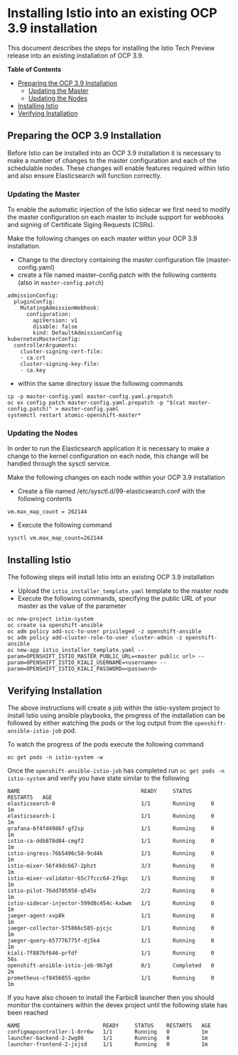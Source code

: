 # Installing Istio into an existing OCP 3.9 installation

This document describes the steps for installing the Istio Tech Preview release into an existing installation of OCP 3.9.

**Table of Contents**

- [Preparing the OCP 3.9 Installation](#preparing-the-ocp-39-installation)
   - [Updating the Master](#updating-the-master)
   - [Updating the Nodes](#updating-the-nodes)
- [Installing Istio](#installing-istio)
- [Verifying Installation](#verifying-installation)


## Preparing the OCP 3.9 Installation

Before Istio can be installed into an OCP 3.9 installation it is necessary to make a number of changes to the master configuration and each of the schedulable nodes.  These changes will enable features required within Istio and also ensure Elasticsearch will function correctly.

### Updating the Master

To enable the automatic injection of the Istio sidecar we first need to modify the master configuration on each master to include support for webhooks and signing of Certificate Siging Requests (CSRs).

Make the following changes on each master within your OCP 3.9 installation.

- Change to the directory containing the master configuration file (master-config.yaml)
- create a file named master-config.patch with the following contents (also in `master-config.patch`)

```
admissionConfig:
  pluginConfig:
    MutatingAdmissionWebhook:
      configuration:
        apiVersion: v1
        disable: false
        kind: DefaultAdmissionConfig
kubernetesMasterConfig:
  controllerArguments:
    cluster-signing-cert-file:
    - ca.crt
    cluster-signing-key-file:
    - ca.key
```

- within the same directory issue the following commands

```
cp -p master-config.yaml master-config.yaml.prepatch
oc ex config patch master-config.yaml.prepatch -p "$(cat master-config.patch)" > master-config.yaml
systemctl restart atomic-openshift-master*
```

### Updating the Nodes
In order to run the Elasticsearch application it is necessary to make a change to the kernel configuration on each node, this change will be handled through the sysctl service.

Make the following changes on each node within your OCP 3.9 installation

- Create a file named /etc/sysctl.d/99-elasticsearch.conf with the following contents

`vm.max_map_count = 262144`

- Execute the following command

```
sysctl vm.max_map_count=262144
```

## Installing Istio

The following steps will install Istio into an existing OCP 3.9 installation

- Upload the `istio_installer_template.yaml` template to the master node
- Execute the following commands, specifying the public URL of your master as the value of the parameter

```
oc new-project istio-system
oc create sa openshift-ansible
oc adm policy add-scc-to-user privileged -z openshift-ansible
oc adm policy add-cluster-role-to-user cluster-admin -z openshift-ansible
oc new-app istio_installer_template.yaml --param=OPENSHIFT_ISTIO_MASTER_PUBLIC_URL=<master public url> --param=OPENSHIFT_ISTIO_KIALI_USERNAME=<username> --param=OPENSHIFT_ISTIO_KIALI_PASSWORD=<password>
```

## Verifying Installation
The above instructions will create a job within the istio-system project to install Istio using ansible playbooks, the progress of the installation can be followed by either watching the pods or the log output from the `openshift-ansible-istio-job` pod.

To watch the progress of the pods execute the following command

```
oc get pods -n istio-system -w
```

Once the `openshift-ansible-istio-job` has completed run `oc get pods -n istio-system` and verify you have state similar to the following

```
NAME                                      READY     STATUS      RESTARTS   AGE
elasticsearch-0                           1/1       Running     0          1m
elasticsearch-1                           1/1       Running     0          1m
grafana-6f4fd4986f-gf2sp                  1/1       Running     0          1m
istio-ca-ddb878d84-cmgf2                  1/1       Running     0          1m
istio-ingress-76b5496c58-9cd4k            1/1       Running     0          1m
istio-mixer-56f49dc667-2phzt              3/3       Running     0          1m
istio-mixer-validator-65c7fccc64-2fkgc    1/1       Running     0          1m
istio-pilot-76dd785958-q545x              2/2       Running     0          1m
istio-sidecar-injector-599d8c454c-kxbwm   1/1       Running     0          1m
jaeger-agent-xvp8k                        1/1       Running     0          1m
jaeger-collector-575866c585-pjcjc         1/1       Running     0          1m
jaeger-query-657776775f-dj5k4             1/1       Running     0          1m
kiali-7f887bf646-prfdf                    1/1       Running     0          56s
openshift-ansible-istio-job-9b7gd         0/1       Completed   0          2m
prometheus-cf8456855-qgnbn                1/1       Running     0          1m
```

If you have also chosen to install the Farbic8 launcher then you should monitor the containers within the devex project until the following state has been reached

```
NAME                          READY     STATUS    RESTARTS   AGE
configmapcontroller-1-8rr6w   1/1       Running   0          1m
launcher-backend-2-2wg86      1/1       Running   0          1m
launcher-frontend-2-jxjsd     1/1       Running   0          1m
```
